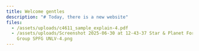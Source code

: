 ```yaml
---
title: Welcome gentles
description: "# Today, there is a new website"
files:
  - /assets/uploads/c4611_sample_explain-4.pdf
  - /assets/uploads/Screenshot 2025-06-30 at 12-43-37 Star & Planet Formation
    Group SPFG UNLV-4.png
---
```

